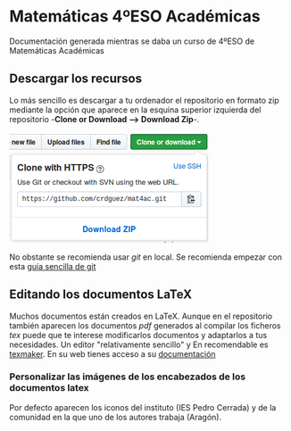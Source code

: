 # Matemáticas 4ºESO Académicas

Documentación generada mientras se daba un curso de 4ºESO de Matemáticas Académicas

## Descargar los recursos

Lo más sencillo es descargar a tu ordenador el repositorio en formato zip mediante la opción que aparece en la esquina superior izquierda del repositorio -**Clone or Download --> Download Zip**-. 

![imagen de descarga](./img/descargar.png)

No obstante se recomienda usar *git* en local. Se recomienda empezar con esta [guía sencilla de git](http://rogerdudler.github.io/git-guide/index.es.html)


## Editando los documentos LaTeX

Muchos documentos están creados en LaTeX. Aunque en el repositorio también aparecen los documentos *pdf* generados al compilar los ficheros *tex* puede que te interese modificarlos documentos y adaptarlos a tus necesidades. Un editor "relativamente sencillo" y En recomendable es [texmaker](http://www.xm1math.net/texmaker/). En su web tienes acceso a su [documentación](http://www.xm1math.net/texmaker/doc.html)   

### Personalizar las imágenes de los encabezados de los documentos latex

Por defecto aparecen los iconos del instituto (IES Pedro Cerrada) y de la comunidad en la que uno de los autores trabaja (Aragón).




